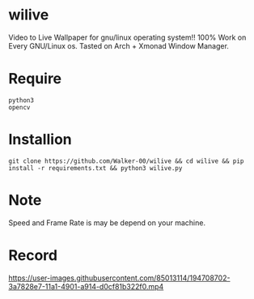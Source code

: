 # wilive
Video to Live Wallpaper for gnu/linux operating system!!
100% Work on Every GNU/Linux os.
Tasted on Arch + Xmonad Window Manager.

# Require
```
python3
opencv
```

# Installion
```
git clone https://github.com/Walker-00/wilive && cd wilive && pip install -r requirements.txt && python3 wilive.py
```

# Note
Speed and Frame Rate is may be depend on your machine.

# Record

https://user-images.githubusercontent.com/85013114/194708702-3a7828e7-11a1-4901-a914-d0cf81b322f0.mp4

